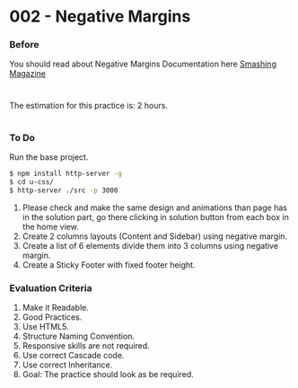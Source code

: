 # 002 - Negative Margins

### Before 
You should read about Negative Margins Documentation here [Smashing Magazine][1]


#
The estimation for this practice is: 2 hours.
#

### To Do

Run the base project.

```sh
$ npm install http-server -g
$ cd u-css/
$ http-server ./src -p 3000
```

1. Please check and make the same design and animations than page has in the solution part, go there clicking in solution button from each box in the home view.
2. Create 2 columns layouts (Content and Sidebar) using negative margin.
3. Create a list of 6 elements divide them into 3 columns using negative margin.
4. Create a Sticky Footer with fixed footer height.


### Evaluation Criteria

1. Make it Readable.
2. Good Practices.
3. Use HTML5.
4. Structure Naming Convention.
5. Responsive skills are not required.
6. Use correct Cascade code.
7. Use correct Inheritance.
8. Goal: The practice should look as be required.

[1]: https://www.smashingmagazine.com/2009/07/the-definitive-guide-to-using-negative-margins/
